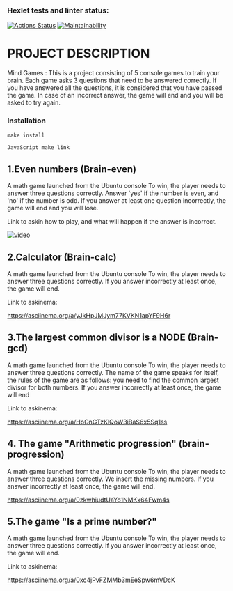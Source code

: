 ### Hexlet tests and linter status:
[![Actions Status](https://github.com/Tw1xan/frontend-project-44/workflows/hexlet-check/badge.svg)](https://github.com/Tw1xan/frontend-project-44/actions)
[![Maintainability](https://api.codeclimate.com/v1/badges/190ed4df6099ebc97adb/maintainability)](https://codeclimate.com/github/Tw1xan/frontend-project-44/maintainability)

# PROJECT DESCRIPTION

Mind Games : This is a project consisting of 5 console games to train your brain. Each game asks 3 questions that need to be answered correctly. If you have answered all the questions, it is considered that you have passed the game. In case of an incorrect answer, the game will end and you will be asked to try again.

### Installation

```JavaScript
make install
```

``JavaScript
make link
``

## 1.**Even numbers** (Brain-even)
A math game launched from the Ubuntu console
To win, the player needs to answer three questions correctly. Answer 'yes' if the number is even, and 'no' if the number is odd. If you answer at least one question incorrectly, the game will end and you will lose.

Link to askin how to play, and what will happen if the answer is incorrect.

[![video]()](https://asciinema.org/a/hQdCmXtqZYvyTPHUavfK2ewNL)

## 2.**Calculator** (Brain-calc)
A math game launched from the Ubuntu console
To win, the player needs to answer three questions correctly. If you answer incorrectly at least once, the game will end.

Link to askinema:

https://asciinema.org/a/yJkHpJMJym77KVKN1apYF9H6r

## 3.**The largest common divisor is a NODE** (Brain-gcd)
A math game launched from the Ubuntu console
To win, the player needs to answer three questions correctly. The name of the game speaks for itself, the rules of the game are as follows: you need to find the common largest divisor for both numbers. If you answer incorrectly at least once, the game will end

Link to askinema:

https://asciinema.org/a/HoGnGTzKlQoW3iBaS6x5Sq1ss


## 4. **The game "Arithmetic progression"** (brain-progression)
A math game launched from the Ubuntu console
To win, the player needs to answer three questions correctly. We insert the missing numbers. If you answer incorrectly at least once, the game will end.



https://asciinema.org/a/0zkwhiudtUaYo1NMKx64Fwm4s

## 5.**The game "Is a prime number?"**
A math game launched from the Ubuntu console
To win, the player needs to answer three questions correctly. If you answer incorrectly at least once, the game will end.

Link to askinema:

https://asciinema.org/a/0xc4jPvFZMMb3mEeSpw6mVDcK